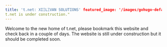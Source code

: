 ```yaml
---
title: 't.net: XIΞLΞVAN SOLUTIONS' featured_image: '/images/gohugo-default-sample-hero-image.jpg' description: "
t.net is under construction."
---
```


Welcome to the new home of t.net, please bookmark this website and check back in a couple of days. The website is still
under construction but it should be completed soon.
